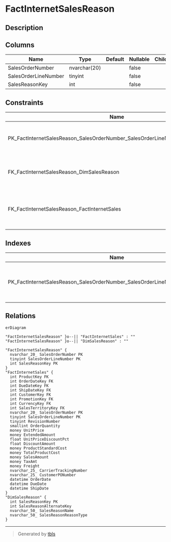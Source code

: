 # FactInternetSalesReason

## Description

## Columns

| Name | Type | Default | Nullable | Children | Parents | Comment |
| ---- | ---- | ------- | -------- | -------- | ------- | ------- |
| SalesOrderNumber | nvarchar(20) |  | false |  | [FactInternetSales](FactInternetSales.md) |  |
| SalesOrderLineNumber | tinyint |  | false |  | [FactInternetSales](FactInternetSales.md) |  |
| SalesReasonKey | int |  | false |  | [DimSalesReason](DimSalesReason.md) |  |

## Constraints

| Name | Type | Definition |
| ---- | ---- | ---------- |
| PK_FactInternetSalesReason_SalesOrderNumber_SalesOrderLineNumber_SalesReasonKey | PRIMARY KEY | CLUSTERED, unique, part of a PRIMARY KEY constraint, [ SalesOrderNumber, SalesOrderLineNumber, SalesReasonKey ] |
| FK_FactInternetSalesReason_DimSalesReason | FOREIGN KEY | FOREIGN KEY(SalesReasonKey) REFERENCES DimSalesReason(SalesReasonKey) ON UPDATE NO_ACTION ON DELETE NO_ACTION |
| FK_FactInternetSalesReason_FactInternetSales | FOREIGN KEY | FOREIGN KEY(SalesOrderNumber, SalesOrderLineNumber) REFERENCES FactInternetSales(SalesOrderNumber, SalesOrderLineNumber) ON UPDATE NO_ACTION ON DELETE NO_ACTION |

## Indexes

| Name | Definition |
| ---- | ---------- |
| PK_FactInternetSalesReason_SalesOrderNumber_SalesOrderLineNumber_SalesReasonKey | CLUSTERED, unique, part of a PRIMARY KEY constraint, [ SalesOrderNumber, SalesOrderLineNumber, SalesReasonKey ] |

## Relations

```mermaid
erDiagram

"FactInternetSalesReason" }o--|| "FactInternetSales" : ""
"FactInternetSalesReason" }o--|| "DimSalesReason" : ""

"FactInternetSalesReason" {
  nvarchar_20_ SalesOrderNumber PK
  tinyint SalesOrderLineNumber PK
  int SalesReasonKey PK
}
"FactInternetSales" {
  int ProductKey FK
  int OrderDateKey FK
  int DueDateKey FK
  int ShipDateKey FK
  int CustomerKey FK
  int PromotionKey FK
  int CurrencyKey FK
  int SalesTerritoryKey FK
  nvarchar_20_ SalesOrderNumber PK
  tinyint SalesOrderLineNumber PK
  tinyint RevisionNumber
  smallint OrderQuantity
  money UnitPrice
  money ExtendedAmount
  float UnitPriceDiscountPct
  float DiscountAmount
  money ProductStandardCost
  money TotalProductCost
  money SalesAmount
  money TaxAmt
  money Freight
  nvarchar_25_ CarrierTrackingNumber
  nvarchar_25_ CustomerPONumber
  datetime OrderDate
  datetime DueDate
  datetime ShipDate
}
"DimSalesReason" {
  int SalesReasonKey PK
  int SalesReasonAlternateKey
  nvarchar_50_ SalesReasonName
  nvarchar_50_ SalesReasonReasonType
}
```

---

> Generated by [tbls](https://github.com/k1LoW/tbls)
